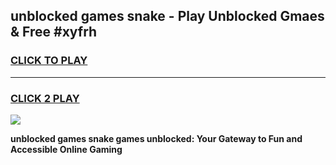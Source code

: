 
## unblocked games snake - Play Unblocked Gmaes & Free #xyfrh
<h3>
<a href="https://news.freeplayer.one?title=unblocked_games_snake&ref=03M">CLICK TO PLAY</a></h3>
<hr>

<h3>
<a href="https://news.freeplayer.one?title=unblocked_games_snake&ref=03M">CLICK 2 PLAY</a>
  
</h3>

<a href="https://news.freeplayer.one?title=unblocked_games_snake&ref=03M"><img src="https://clearcache.store/games.png"></a>


**unblocked games snake games unblocked: Your Gateway to Fun and Accessible Online Gaming**
